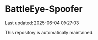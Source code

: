 # BattleEye-Spoofer

Last updated: 2025-06-04 09:27:03

This repository is automatically maintained.

